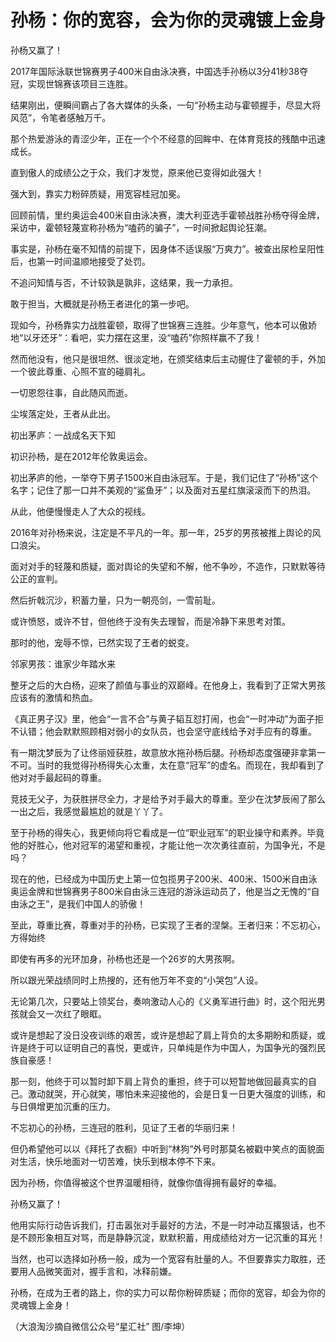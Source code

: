 # 孙杨：你的宽容，会为你的灵魂镀上金身

孙杨又赢了！ 

2017年国际泳联世锦赛男子400米自由泳决赛，中国选手孙杨以3分41秒38夺冠，实现世锦赛该项目三连胜。 

结果刚出，便瞬间霸占了各大媒体的头条，一句“孙杨主动与霍顿握手，尽显大将风范”，令笔者感触万千。 

那个热爱游泳的青涩少年，正在一个个不经意的回眸中、在体育竞技的残酷中迅速成长。 

直到傲人的成绩公之于众，我们才发觉，原来他已变得如此强大！ 

强大到，靠实力粉碎质疑，用宽容桂冠加冕。 

回顾前情，里约奥运会400米自由泳决赛，澳大利亚选手霍顿战胜孙杨夺得金牌，采访中，霍顿轻蔑宣称孙杨为“嗑药的骗子”，一时间掀起舆论狂潮。 

事实是，孙杨在毫不知情的前提下，因身体不适误服“万爽力”。被查出尿检呈阳性后，也第一时间温顺地接受了处罚。 

不追问知情与否，不计较孰是孰非，这结果，我一力承担。 

敢于担当，大概就是孙杨王者进化的第一步吧。 

现如今，孙杨靠实力战胜霍顿，取得了世锦赛三连胜。少年意气，他本可以傲娇地“以牙还牙”：看吧，实力摆在这里，没“嗑药”你照样赢不了我！ 

然而他没有，他只是很坦然、很淡定地，在颁奖结束后主动握住了霍顿的手，外加一个彼此尊重、心照不宣的碰肩礼。 

一切恩怨往事，自此随风而逝。 

尘埃落定处，王者从此出。 

初出茅庐：一战成名天下知 

初识孙杨，是在2012年伦敦奥运会。 

初出茅庐的他，一举夺下男子1500米自由泳冠军。于是，我们记住了“孙杨”这个名字；记住了那一口并不美观的“鲨鱼牙”；以及面对五星红旗滚滚而下的热泪。 

从此，他便慢慢走人了大众的视线。 

2016年对孙杨来说，注定是不平凡的一年。那一年，25岁的男孩被推上舆论的风口浪尖。 

面对对手的轻蔑和质疑，面对舆论的失望和不解，他不争吵，不造作，只默默等待公正的宣判。 

然后折戟沉沙，积蓄力量，只为一朝亮剑，一雪前耻。 

或许愤怒，或许不甘，但他终于没有失去理智，而是冷静下来思考对策。 

那时的他，宠辱不惊，已然实现了王者的蜕变。 

邻家男孩：谁家少年踏水来 

整牙之后的大白杨，迎來了颜值与事业的双巅峰。在他身上，我看到了正常大男孩应该有的激情和热血。 

《真正男子汉》里，他会“一言不合”与黄子韬互怼打闹，也会“一时冲动”为面子拒不认错；他会默默照顾相对弱小的女队员，也会坚守底线给予对手应有的尊重。 

有一期沈梦辰为了让佟丽娅获胜，故意放水拖孙杨后腿。孙杨却态度强硬非拿第一不可。当时的我觉得孙杨得失心太重，太在意“冠军”的虚名。而现在，我却看到了他对对手最起码的尊重。 

竞技无父子，为获胜拼尽全力，才是给予对手最大的尊重。至少在沈梦辰闹了那么一出之后，我感觉最尴尬的就是丫丫了。 

至于孙杨的得失心，我更倾向将它看成是一位“职业冠军”的职业操守和素养。毕竟他的好胜心，他对冠军的渴望和重视，才能让他一次次勇往直前，为国争光，不是吗？ 

现在的他，已经成为中国历史上第一位包揽男子200米、400米、1500米自由泳奥运金牌和世锦赛男子800米自由泳三连冠的游泳运动员了，他是当之无愧的“自由泳之王”，是我们中国人的骄傲！ 

至此，尊重比赛，尊重对手的孙杨，已实现了王者的涅槃。王者归来：不忘初心，方得始终 

即使有再多的光环加身，孙杨也还是一个26岁的大男孩啊。 

所以跟光荣战绩同时上热搜的，还有他万年不变的“小哭包”人设。 

无论第几次，只要站上领奖台，奏响激动人心的《义勇军进行曲》时，这个阳光男孩就会又一次红了眼眶。 

或许是想起了没日没夜训练的艰苦，或许是想起了肩上背负的太多期盼和质疑，或许是终于可以证明自己的喜悦，更或许，只单纯是作为中国人，为国争光的强烈民族自豪感！ 

那一刻，他终于可以暂时卸下肩上背负的重担，终于可以短暂地做回最真实的自己。激动就哭，开心就笑，哪怕未来迎接他的，会是日复一日更大强度的训练，和与日俱增更加沉重的压力。 

不忘初心的孙杨，三连冠的胜利，见证了王者的华丽归来！ 

但仍希望他可以以《拜托了衣橱》中听到“林狗”外号时那莫名被戳中笑点的面貌面对生活，快乐地面对一切苦难，快乐到根本停不下来。 

因为孙杨，你值得被这个世界温暖相待，就像你值得拥有最好的幸福。 

孙杨又赢了！ 

他用实际行动告诉我们，打击嚣张对手最好的方法，不是一时冲动互撂狠话，也不是不顾形象相互对骂，而是静静沉淀，默默积蓄，用成绩给对方一记沉重的耳光！ 

当然，也可以选择如孙杨一般，成为一个宽容有肚量的人。不但要靠实力取胜，还要用人品微笑面对，握手言和，冰释前嫌。 

孙杨，在成为王者的路上，你的实力可以帮你粉碎质疑；而你的宽容，却会为你的灵魂镀上金身！ 

（大浪淘沙摘自微信公众号“星汇社” 图/李坤）